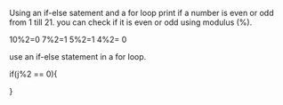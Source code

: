 Using an if-else satement and a for loop print if a number is even or odd from 1 till 21.
you can check if it is even or odd using modulus (%).

10%2=0
7%2=1
5%2=1
4%2= 0

use an if-else statement in a for loop.

if(j%2 == 0){
    
}
